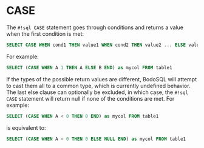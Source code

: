 # CASE

The `#!sql CASE` statement goes through conditions and returns a value
when the first condition is met:

```sql
SELECT CASE WHEN cond1 THEN value1 WHEN cond2 THEN value2 ... ELSE valueN END
```

For example:

```sql
SELECT (CASE WHEN A 1 THEN A ELSE B END) as mycol FROM table1
```

If the types of the possible return values are different, BodoSQL
will attempt to cast them all to a common type, which is currently
undefined behavior. The last else clause can optionally be
excluded, in which case, the `#!sql CASE` statement will return null if
none of the conditions are met. For example:

```sql
SELECT (CASE WHEN A < 0 THEN 0 END) as mycol FROM table1
```

is equivalent to:

```sql
SELECT (CASE WHEN A < 0 THEN 0 ELSE NULL END) as mycol FROM table1
```
